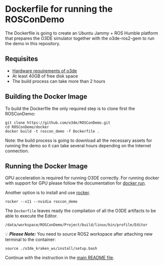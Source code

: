 # Dockerfile for running the ROSConDemo

The Dockerfile is going to create an Ubuntu Jammy + ROS Humble platform
that prepares the O3DE simulator together with the o3de-ros2-gem to run
the demo in this repository.

## Requisites

 * [Hardware requirements of o3de](https://www.o3de.org/docs/welcome-guide/requirements/)
 * At least 40GB of free disk space
 * The build process can take more than 2 hours

## Building the Docker Image

To build the Dockerfile the only required step is to clone first the ROSConDemo:
```
git clone https://github.com/o3de/ROSConDemo.git
cd ROSConDemo/docker
docker build -t roscon_demo -f Dockerfile .
```

Note: the build process is going to download all the necessary assets for running
the demo so it can take several hours depending on the Internet connection.

## Running the Docker Image

GPU acceleration is required for running O3DE correctly. For running docker
with support for GPU please follow the documentation for
[docker run](https://docs.docker.com/engine/reference/commandline/run/).

Another option is to install and use [rocker](https://github.com/osrf/rocker).

```
rocker --x11 --nvidia roscon_demo
```

The `Dockerfile` leaves ready the compilation of all the O3DE artifacts to be able
to execute the Editor.
```
/data/workspace/ROSConDemo/Project/build/linux/bin/profile/Editor
```

💡 ***Please Note:*** You need to source ROS2 workspace after attaching new terminal to the container:
```
source ./o3de_kraken_ws/install/setup.bash
```

Continue with the instruction in the
[main README file](https://github.com/o3de/ROSConDemo/blob/main/README.md).

